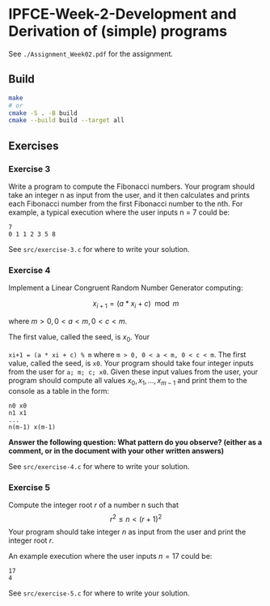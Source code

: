 # IPFCE-Week-2-Development and Derivation of (simple) programs


See `./Assignment_Week02.pdf` for the assignment.

## Build

```bash
make
# or
cmake -S . -B build
cmake --build build --target all
```

## Exercises
### Exercise 3
Write a program to compute the Fibonacci numbers. Your program should take an
integer n as input from the user, and it then calculates and prints each Fibonacci
number from the first Fibonacci number to the nth. For example, a typical execution
where the user inputs n = 7 could be:
```
7  
0 1 1 2 3 5 8
```

See `src/exercise-3.c` for where to write your solution.

### Exercise 4
Implement a Linear Congruent Random Number Generator computing:

$$ x_{i+1} = (a * x_i + c) \mod m $$

where $m > 0, 0 < a < m, 0 < c < m$.

The first value, called the seed, is $x_0$. Your

`xi+1 = (a * xi + c) % m`
where `m > 0, 0 < a < m, 0 < c < m`. The first value, called the seed, is `x0`. Your program should take four integer inputs from the user for `a; m; c; x0`. Given these input values from the user, your program should compute all values $x_0, x_1, ...,  x_{m-1}$ and print them to the console as a table in the form:  
```
n0 x0
n1 x1
...
n(m-1) x(m-1)
```
   
**Answer the following question: What pattern do you observe? (either as a comment, or in the document with your other written answers)**
   
See `src/exercise-4.c` for where to write your solution.

### Exercise 5
Compute the integer root $r$ of a number n such that 
$$ r^2 \leq n < (r + 1)^2 $$
Your program should take integer $n$ as input from the user and print the integer root $r$.

An example execution where the user inputs $n = 17$ could be:
```
17
4
```
   
See `src/exercise-5.c` for where to write your solution.
